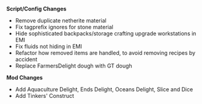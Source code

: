 **Script/Config Changes**
- Remove duplicate netherite material
- Fix tagprefix ignores for stone material
- Hide sophisticated backpacks/storage crafting upgrade workstations in EMI
- Fix fluids not hiding in EMI
- Refactor how removed items are handled, to avoid removing recipes by accident
- Replace FarmersDelight dough with GT dough

**Mod Changes**
- Add Aquaculture Delight, Ends Delight, Oceans Delight, Slice and Dice
- Add Tinkers' Construct
